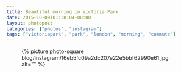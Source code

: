 ```yaml
---
title: Beautiful morning in Victoria Park
date: 2015-10-09T01:38:04+00:00
layout: photopost
categories: ["photos", "instagram"]
tags: ["victoriapark", "park", "london", "morning", "commute"]
---
```


<figure class="photo photo--square">
  {% picture photo-square blog/instagram/f6eb5fc09a2dc207e22e5bbf62990e61.jpg alt="" %}
</figure>



